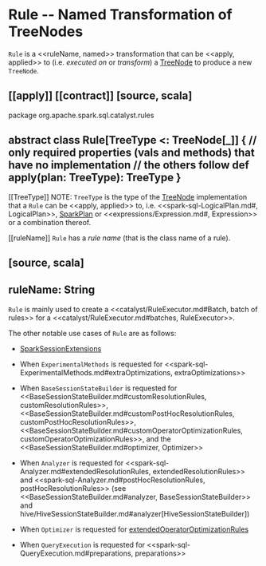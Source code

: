 # Rule -- Named Transformation of TreeNodes

`Rule` is a <<ruleName, named>> transformation that can be <<apply, applied>> to (i.e. _executed on_ or _transform_) a [TreeNode](TreeNode.md) to produce a new `TreeNode`.

[[apply]]
[[contract]]
[source, scala]
----
package org.apache.spark.sql.catalyst.rules

abstract class Rule[TreeType <: TreeNode[_]] {
  // only required properties (vals and methods) that have no implementation
  // the others follow
  def apply(plan: TreeType): TreeType
}
----

[[TreeType]]
NOTE: `TreeType` is the type of the [TreeNode](TreeNode.md#implementations) implementation that a `Rule` can be <<apply, applied>> to, i.e. <<spark-sql-LogicalPlan.md#, LogicalPlan>>, [SparkPlan](../physical-operators/SparkPlan.md) or <<expressions/Expression.md#, Expression>> or a combination thereof.

[[ruleName]]
`Rule` has a *rule name* (that is the class name of a rule).

[source, scala]
----
ruleName: String
----

`Rule` is mainly used to create a <<catalyst/RuleExecutor.md#Batch, batch of rules>> for a <<catalyst/RuleExecutor.md#batches, RuleExecutor>>.

The other notable use cases of `Rule` are as follows:

* [SparkSessionExtensions](../SparkSessionExtensions.md)

* When `ExperimentalMethods` is requested for <<spark-sql-ExperimentalMethods.md#extraOptimizations, extraOptimizations>>

* When `BaseSessionStateBuilder` is requested for <<BaseSessionStateBuilder.md#customResolutionRules, customResolutionRules>>, <<BaseSessionStateBuilder.md#customPostHocResolutionRules, customPostHocResolutionRules>>, <<BaseSessionStateBuilder.md#customOperatorOptimizationRules, customOperatorOptimizationRules>>, and the <<BaseSessionStateBuilder.md#optimizer, Optimizer>>

* When `Analyzer` is requested for <<spark-sql-Analyzer.md#extendedResolutionRules, extendedResolutionRules>> and <<spark-sql-Analyzer.md#postHocResolutionRules, postHocResolutionRules>> (see <<BaseSessionStateBuilder.md#analyzer, BaseSessionStateBuilder>> and hive/HiveSessionStateBuilder.md#analyzer[HiveSessionStateBuilder])

* When `Optimizer` is requested for [extendedOperatorOptimizationRules](Optimizer.md#extendedOperatorOptimizationRules)

* When `QueryExecution` is requested for <<spark-sql-QueryExecution.md#preparations, preparations>>
